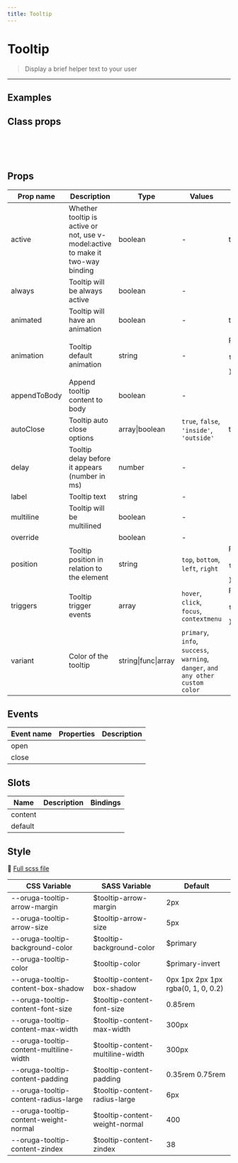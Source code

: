 ```yaml
---
title: Tooltip
---
```


# Tooltip

> Display a brief helper text to your user

> <CarbonAds />

---

## Examples

 <example-tooltip />

## Class props

<br />

<inspector-tooltip-viewer />

<br />
<br />

## Props

| Prop name    | Description                                                                     | Type                | Values                                                                          | Default                                                                                                                                    |
| ------------ | ------------------------------------------------------------------------------- | ------------------- | ------------------------------------------------------------------------------- | ------------------------------------------------------------------------------------------------------------------------------------------ |
| active       | Whether tooltip is active or not, use v-model:active to make it two-way binding | boolean             | -                                                                               | true                                                                                                                                       |
| always       | Tooltip will be always active                                                   | boolean             | -                                                                               |                                                                                                                                            |
| animated     | Tooltip will have an animation                                                  | boolean             | -                                                                               | true                                                                                                                                       |
| animation    | Tooltip default animation                                                       | string              | -                                                                               | <div>From <b>config</b></div><br><code style='white-space: nowrap; padding: 0;'> tooltip: {<br>&nbsp;&nbsp;animation: 'fade'<br>}</code>   |
| appendToBody | Append tooltip content to body                                                  | boolean             | -                                                                               |                                                                                                                                            |
| autoClose    | Tooltip auto close options                                                      | array\|boolean      | `true`, `false`, `'inside'`, `'outside'`                                        | true                                                                                                                                       |
| delay        | Tooltip delay before it appears (number in ms)                                  | number              | -                                                                               |                                                                                                                                            |
| label        | Tooltip text                                                                    | string              | -                                                                               |                                                                                                                                            |
| multiline    | Tooltip will be multilined                                                      | boolean             | -                                                                               |                                                                                                                                            |
| override     |                                                                                 | boolean             | -                                                                               |                                                                                                                                            |
| position     | Tooltip position in relation to the element                                     | string              | `top`, `bottom`, `left`, `right`                                                | <div>From <b>config</b></div><br><code style='white-space: nowrap; padding: 0;'> tooltip: {<br>&nbsp;&nbsp;position: 'top'<br>}</code>     |
| triggers     | Tooltip trigger events                                                          | array               | `hover`, `click`, `focus`, `contextmenu`                                        | <div>From <b>config</b></div><br><code style='white-space: nowrap; padding: 0;'> tooltip: {<br>&nbsp;&nbsp;triggers: ['hover']<br>}</code> |
| variant      | Color of the tooltip                                                            | string\|func\|array | `primary`, `info`, `success`, `warning`, `danger`, `and any other custom color` |                                                                                                                                            |

## Events

| Event name | Properties | Description |
| ---------- | ---------- | ----------- |
| open       |            |
| close      |            |

## Slots

| Name    | Description | Bindings |
| ------- | ----------- | -------- |
| content |             |          |
| default |             |          |

## Style

📄 [Full scss file](https://github.com/oruga-ui/oruga/blob/master/packages/oruga/src/scss/components/__tooltip.scss.scss)

| CSS Variable                            | SASS Variable                     | Default                            |
| --------------------------------------- | --------------------------------- | ---------------------------------- |
| --oruga-tooltip-arrow-margin            | \$tooltip-arrow-margin            | 2px                                |
| --oruga-tooltip-arrow-size              | \$tooltip-arrow-size              | 5px                                |
| --oruga-tooltip-background-color        | \$tooltip-background-color        | \$primary                          |
| --oruga-tooltip-color                   | \$tooltip-color                   | \$primary-invert                   |
| --oruga-tooltip-content-box-shadow      | \$tooltip-content-box-shadow      | 0px 1px 2px 1px rgba(0, 1, 0, 0.2) |
| --oruga-tooltip-content-font-size       | \$tooltip-content-font-size       | 0.85rem                            |
| --oruga-tooltip-content-max-width       | \$tooltip-content-max-width       | 300px                              |
| --oruga-tooltip-content-multiline-width | \$tooltip-content-multiline-width | 300px                              |
| --oruga-tooltip-content-padding         | \$tooltip-content-padding         | 0.35rem 0.75rem                    |
| --oruga-tooltip-content-radius-large    | \$tooltip-content-radius-large    | 6px                                |
| --oruga-tooltip-content-weight-normal   | \$tooltip-content-weight-normal   | 400                                |
| --oruga-tooltip-content-zindex          | \$tooltip-content-zindex          | 38                                 |
